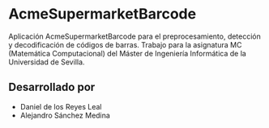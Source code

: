 # AcmeSupermarketBarcode
Aplicación AcmeSupermarketBarcode para el preprocesamiento, detección y decodificación de códigos de barras. Trabajo para la asignatura MC (Matemática Computacional) del Máster de Ingeniería Informática de la Universidad de Sevilla.

## Desarrollado por 
* Daniel de los Reyes Leal
* Alejandro Sánchez Medina